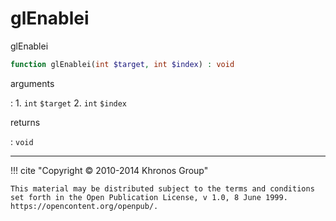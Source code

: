 # glEnablei
glEnablei

```php
function glEnablei(int $target, int $index) : void
```

arguments

:    1. `int` `$target` 
    2. `int` `$index` 

returns

:    `void` 

---
     

!!! cite "Copyright © 2010-2014 Khronos Group"

    This material may be distributed subject to the terms and conditions set forth in the Open Publication License, v 1.0, 8 June 1999. https://opencontent.org/openpub/.